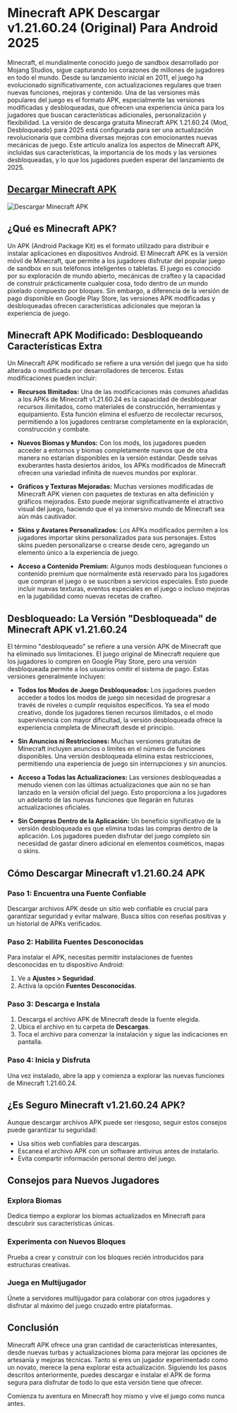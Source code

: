 # Minecraft APK Descargar v1.21.60.24 (Original) Para Android 2025

Minecraft, el mundialmente conocido juego de sandbox desarrollado por Mojang Studios, sigue capturando los corazones de millones de jugadores en todo el mundo. Desde su lanzamiento inicial en 2011, el juego ha evolucionado significativamente, con actualizaciones regulares que traen nuevas funciones, mejoras y contenido. Una de las versiones más populares del juego es el formato APK, especialmente las versiones modificadas y desbloqueadas, que ofrecen una experiencia única para los jugadores que buscan características adicionales, personalización y flexibilidad. La versión de descarga gratuita Minecraft APK 1.21.60.24 {Mod, Desbloqueado} para 2025 está configurada para ser una actualización revolucionaria que combina diversas mejoras con emocionantes nuevas mecánicas de juego. Este artículo analiza los aspectos de Minecraft APK, incluidas sus características, la importancia de los mods y las versiones desbloqueadas, y lo que los jugadores pueden esperar del lanzamiento de 2025.
## [Decargar Minecraft APK](https://theminecraftapks.net/)
![Descargar Minecraft APK](https://github.com/user-attachments/assets/2d8c74c7-ff79-4395-9143-f531877c8115)

## ¿Qué es Minecraft APK?

Un APK (Android Package Kit) es el formato utilizado para distribuir e instalar aplicaciones en dispositivos Android. El Minecraft APK es la versión móvil de Minecraft, que permite a los jugadores disfrutar del popular juego de sandbox en sus teléfonos inteligentes o tabletas. El juego es conocido por su exploración de mundo abierto, mecánicas de crafteo y la capacidad de construir prácticamente cualquier cosa, todo dentro de un mundo pixelado compuesto por bloques. Sin embargo, a diferencia de la versión de pago disponible en Google Play Store, las versiones APK modificadas y desbloqueadas ofrecen características adicionales que mejoran la experiencia de juego.

## Minecraft APK Modificado: Desbloqueando Características Extra

Un Minecraft APK modificado se refiere a una versión del juego que ha sido alterada o modificada por desarrolladores de terceros. Estas modificaciones pueden incluir:

- **Recursos Ilimitados:** Una de las modificaciones más comunes añadidas a los APKs de Minecraft v1.21.60.24 es la capacidad de desbloquear recursos ilimitados, como materiales de construcción, herramientas y equipamiento. Esta función elimina el esfuerzo de recolectar recursos, permitiendo a los jugadores centrarse completamente en la exploración, construcción y combate.

- **Nuevos Biomas y Mundos:** Con los mods, los jugadores pueden acceder a entornos y biomas completamente nuevos que de otra manera no estarían disponibles en la versión estándar. Desde selvas exuberantes hasta desiertos áridos, los APKs modificados de Minecraft ofrecen una variedad infinita de nuevos mundos por explorar.

- **Gráficos y Texturas Mejoradas:** Muchas versiones modificadas de Minecraft APK vienen con paquetes de texturas en alta definición y gráficos mejorados. Esto puede mejorar significativamente el atractivo visual del juego, haciendo que el ya inmersivo mundo de Minecraft sea aún más cautivador.

- **Skins y Avatares Personalizados:** Los APKs modificados permiten a los jugadores importar skins personalizados para sus personajes. Estos skins pueden personalizarse o crearse desde cero, agregando un elemento único a la experiencia de juego.

- **Acceso a Contenido Premium:** Algunos mods desbloquean funciones o contenido premium que normalmente está reservado para los jugadores que compran el juego o se suscriben a servicios especiales. Esto puede incluir nuevas texturas, eventos especiales en el juego o incluso mejoras en la jugabilidad como nuevas recetas de crafteo.

## Desbloqueado: La Versión "Desbloqueada" de Minecraft APK v1.21.60.24

El término "desbloqueado" se refiere a una versión APK de Minecraft que ha eliminado sus limitaciones. El juego original de Minecraft requiere que los jugadores lo compren en Google Play Store, pero una versión desbloqueada permite a los usuarios omitir el sistema de pago. Estas versiones generalmente incluyen:

- **Todos los Modos de Juego Desbloqueados:** Los jugadores pueden acceder a todos los modos de juego sin necesidad de progresar a través de niveles o cumplir requisitos específicos. Ya sea el modo creativo, donde los jugadores tienen recursos ilimitados, o el modo supervivencia con mayor dificultad, la versión desbloqueada ofrece la experiencia completa de Minecraft desde el principio.

- **Sin Anuncios ni Restricciones:** Muchas versiones gratuitas de Minecraft incluyen anuncios o límites en el número de funciones disponibles. Una versión desbloqueada elimina estas restricciones, permitiendo una experiencia de juego sin interrupciones y sin anuncios.

- **Acceso a Todas las Actualizaciones:** Las versiones desbloqueadas a menudo vienen con las últimas actualizaciones que aún no se han lanzado en la versión oficial del juego. Esto proporciona a los jugadores un adelanto de las nuevas funciones que llegarán en futuras actualizaciones oficiales.

- **Sin Compras Dentro de la Aplicación:** Un beneficio significativo de la versión desbloqueada es que elimina todas las compras dentro de la aplicación. Los jugadores pueden disfrutar del juego completo sin necesidad de gastar dinero adicional en elementos cosméticos, mapas o skins.

## Cómo Descargar Minecraft v1.21.60.24 APK

### Paso 1: Encuentra una Fuente Confiable  
Descargar archivos APK desde un sitio web confiable es crucial para garantizar seguridad y evitar malware. Busca sitios con reseñas positivas y un historial de APKs verificados.

### Paso 2: Habilita Fuentes Desconocidas  
Para instalar el APK, necesitas permitir instalaciones de fuentes desconocidas en tu dispositivo Android:  

1. Ve a **Ajustes > Seguridad**.  
2. Activa la opción **Fuentes Desconocidas**.  

### Paso 3: Descarga e Instala  
1. Descarga el archivo APK de Minecraft desde la fuente elegida.  
2. Ubica el archivo en tu carpeta de **Descargas**.  
3. Toca el archivo para comenzar la instalación y sigue las indicaciones en pantalla.  

### Paso 4: Inicia y Disfruta  
Una vez instalado, abre la app y comienza a explorar las nuevas funciones de Minecraft 1.21.60.24.  

## ¿Es Seguro Minecraft v1.21.60.24 APK?  
Aunque descargar archivos APK puede ser riesgoso, seguir estos consejos puede garantizar tu seguridad:  

- Usa sitios web confiables para descargas.  
- Escanea el archivo APK con un software antivirus antes de instalarlo.  
- Evita compartir información personal dentro del juego.  

## Consejos para Nuevos Jugadores  

### Explora Biomas  
Dedica tiempo a explorar los biomas actualizados en Minecraft para descubrir sus características únicas.  

### Experimenta con Nuevos Bloques  
Prueba a crear y construir con los bloques recién introducidos para estructuras creativas.  

### Juega en Multijugador  
Únete a servidores multijugador para colaborar con otros jugadores y disfrutar al máximo del juego cruzado entre plataformas.  

## Conclusión
Minecraft APK ofrece una gran cantidad de características interesantes, desde nuevas turbas y actualizaciones bioma para mejorar las opciones de artesanía y mejoras técnicas. Tanto si eres un jugador experimentado como un novato, merece la pena explorar esta actualización. Siguiendo los pasos descritos anteriormente, puedes descargar e instalar el APK de forma segura para disfrutar de todo lo que esta versión tiene que ofrecer.

Comienza tu aventura en Minecraft hoy mismo y vive el juego como nunca antes.
